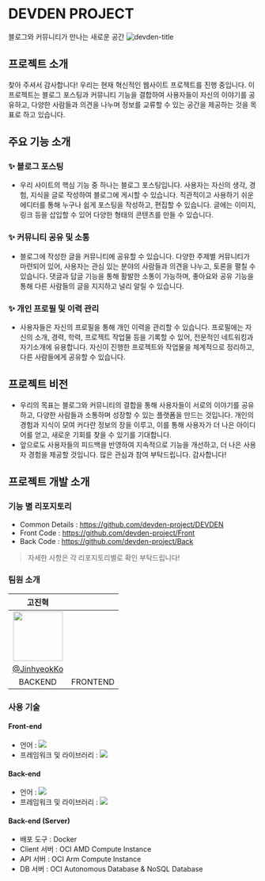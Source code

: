 # DEVDEN PROJECT
블로그와 커뮤니티가 만나는 새로운 공간
![devden-title](https://github.com/devden-project/.github/assets/160887371/a3ad8c05-a670-4fd0-ac1b-c9bd4e4c4589)
## 프로젝트 소개
찾아 주셔서 감사합니다! 우리는 현재 혁신적인 웹사이트 프로젝트를 진행 중입니다. 이 프로젝트는 블로그 포스팅과 커뮤니티 기능을 결합하여 사용자들이 자신의 이야기를 공유하고, 다양한 사람들과 의견을 나누며 정보를 교류할 수 있는 공간을 제공하는 것을 목표로 하고 있습니다.
## 주요 기능 소개
### :sparkles: 블로그 포스팅
* 우리 사이트의 핵심 기능 중 하나는 블로그 포스팅입니다. 사용자는 자신의 생각, 경험, 지식을 글로 작성하여 블로그에 게시할 수 있습니다. 직관적이고 사용하기 쉬운 에디터를 통해 누구나 쉽게 포스팅을 작성하고, 편집할 수 있습니다. 글에는 이미지, 링크 등을 삽입할 수 있어 다양한 형태의 콘텐츠를 만들 수 있습니다.
### :sparkles: 커뮤니티 공유 및 소통
* 블로그에 작성한 글을 커뮤니티에 공유할 수 있습니다. 다양한 주제별 커뮤니티가 마련되어 있어, 사용자는 관심 있는 분야의 사람들과 의견을 나누고, 토론을 펼칠 수 있습니다. 댓글과 답글 기능을 통해 활발한 소통이 가능하며, 좋아요와 공유 기능을 통해 다른 사람들의 글을 지지하고 널리 알릴 수 있습니다.
### :sparkles: 개인 프로필 및 이력 관리
* 사용자들은 자신의 프로필을 통해 개인 이력을 관리할 수 있습니다. 프로필에는 자신의 소개, 경력, 학력, 프로젝트 작업물 등을 기록할 수 있어, 전문적인 네트워킹과 자기소개에 유용합니다. 자신이 진행한 프로젝트와 작업물을 체계적으로 정리하고, 다른 사람들에게 공유할 수 있습니다.
## 프로젝트 비전
* 우리의 목표는 블로그와 커뮤니티의 결합을 통해 사용자들이 서로의 이야기를 공유하고, 다양한 사람들과 소통하며 성장할 수 있는 플랫폼을 만드는 것입니다. 개인의 경험과 지식이 모여 커다란 정보의 장을 이루고, 이를 통해 사용자가 더 나은 아이디어를 얻고, 새로운 기회를 찾을 수 있기를 기대합니다.
* 앞으로도 사용자들의 피드백을 반영하여 지속적으로 기능을 개선하고, 더 나은 사용자 경험을 제공할 것입니다. 많은 관심과 참여 부탁드립니다. 감사합니다!
## 프로젝트 개발 소개
### 기능 별 리포지토리
* Common Details : https://github.com/devden-project/DEVDEN
* Front Code : https://github.com/devden-project/Front
* Back Code : https://github.com/devden-project/Back
> 자세한 사항은 각 리포지토리별로 확인 부탁드립니다!
### 팀원 소개
|고진혁||
|:-:|:-:|
|<img src="https://avatars.githubusercontent.com/u/160887371?v=4" width="100" height="100" />||
|[@JinhyeokKo](https://github.com/JinhyeokKo)||
|BACKEND|FRONTEND|
### 사용 기술
#### Front-end
* 언어 : <img src="https://img.shields.io/badge/javascript-F7DF1E?style=for-the-badge&logo=javascript&logoColor=black">
* 프레임워크 및 라이브러리 : <img src="https://img.shields.io/badge/react-61DAFB?style=for-the-badge&logo=react&logoColor=black">
#### Back-end
* 언어 : <img src="https://img.shields.io/badge/java-007396?style=for-the-badge&logo=java&logoColor=white">
* 프레임워크 및 라이브러리 : <img src="https://img.shields.io/badge/spring-6DB33F?style=for-the-badge&logo=spring&logoColor=white">
#### Back-end (Server)
* 배포 도구 : Docker
* Client 서버 : OCI AMD Compute Instance
* API 서버 : OCI Arm Compute Instance
* DB 서버 : OCI Autonomous Database & NoSQL Database
